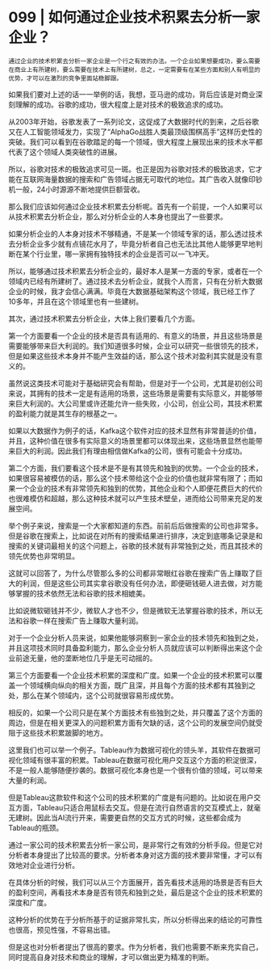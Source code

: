 # 099 | 如何通过企业技术积累去分析一家企业？

    通过企业的技术积累去分析一家企业是一个行之有效的办法。一个企业如果想要成功，要么需要在商业上有所建树，要么需要在技术上有所建树，总之，一定需要有在某些方面和别人有明显的优势，才可以在激烈的竞争里面站稳脚跟。

如果我们要对上述的话一一举例的话，我想，亚马逊的成功，背后应该是对商业深刻理解的成功。谷歌的成功，很大程度上是对技术的极致追求的成功。

从2003年开始，谷歌发表了一系列论文，这促成了大数据时代的到来，之后谷歌又在人工智能领域发力，实现了“AlphaGo战胜人类最顶级围棋高手”这样历史性的突破。我们可以看到在谷歌踏足的每一个领域，很大程度上展现出来的技术水平都代表了这个领域人类突破性的进展。

所以，谷歌对技术的极致追求可见一斑。也正是因为谷歌对技术的极致追求，它才能在互联网海量数据的搜索和广告领域占据无可取代的地位。其广告收入就像印钞机一般，24小时源源不断地提供巨额营收。

那么我们应该如何通过企业技术积累去分析呢。首先有一个前提，一个人如果可以从技术积累去分析企业，那么对分析企业的人本身也提出了一些要求。

如果分析企业的人本身对技术不够精通，不是某一个领域专家的话，那么透过技术去分析企业多少就有点镜花水月了，毕竟分析者自己也无法比其他人能够更早地判断在某个行业里，哪一家拥有独特技术的企业是否可以一飞冲天。

所以，能够通过技术积累去分析企业的，最好本人是某一方面的专家，或者在一个领域内已经有所建树了。通过技术去分析企业，就我个人而言，只有在分析大数据企业的时候，我才会信心满满。毕竟在大数据基础架构这个领域，我已经工作了10多年，并且在这个领域里也有一些建树。

其次，通过技术积累去分析企业，大体上我们要看几个方面。

第一个方面要看一个企业的技术是否具有适用的、有意义的场景，并且这些场景是需要能够带来巨大利润的。我们知道很多时候，企业可以研究一些很领先的技术，但是如果这些技术本身并不能产生效益的话，那么这个技术对盈利其实就是没有意义的。

虽然说这类技术可能对于基础研究会有帮助，但是对于一个公司，尤其是初创公司来说，其拥有的技术一定是有适用的场景，这些场景是需要有实际意义，并能够带来巨大利润的。大公司里或许还能允许一些失败，小公司，创业公司，其技术积累的盈利能力就是其生存的根基之一。

如果以大数据作为例子的话，Kafka这个软件对应的技术显然有非常普适的价值，并且，这种价值在很多有实际意义的场景里都可以体现出来，这些场景显然也能带来巨大的利润。因此我们有理由相信做Kafka的公司，很有可能会十分成功。

第二个方面，我们要看这个技术是不是有其领先和独到的优势。一个企业的技术，如果很容易被模仿的话，那么这个技术带给这个企业的价值也就非常有限了；而如果一个企业的技术有非常领先和独到的优势，其他企业和个人即便花费巨大的代价也很难模仿和超越，那么这种技术就可以产生技术壁垒，进而给公司带来充足的发展空间。

举个例子来说，搜索是一个大家都知道的东西。前前后后做搜索的公司也非常多。但是谷歌在搜索上，比如说在对所有的搜索结果进行排序，决定到底哪条记录是和搜索的关键词最相关的这个问题上，谷歌的技术就有非常独到之处，而且其技术的领先优势也非常明显。

这就可以回答了，为什么尽管那么多的公司都非常眼红谷歌在搜索广告上赚取了巨大的利润，但是这些公司其实拿谷歌没有任何办法，即便砸钱砸人进去做，对方能够掌握的技术依然无法和谷歌的技术相媲美。

比如说微软砸钱并不少，微软人才也不少，但是微软无法掌握谷歌的技术，所以无法和谷歌一样在搜索广告上赚取大量利润。

对于一个企业分析人员来说，如果他能够洞察到一家企业的技术领先和独到之处，并且这项技术同时具备盈利能力，那么企业分析人员就应该可以判断得出来这个企业前途无量，他的垄断地位几乎是无可动摇的。

第三个方面要看一个企业技术积累的深度和广度。如果一个企业的技术积累可以覆盖一个领域横向纵向的相关方面，既广且深，并且每个方面的技术都有其独到之处，那么在某个领域内，这个公司就很容易形成优势。

相反的，如果一个公司只是在某个方面技术有些独到之处，并只覆盖了这个方面的周边，但是在相关更深入的问题积累方面有欠缺的话，这个公司的发展空间仍就受阻于这些技术积累跛脚的地方。

这里我们也可以举一个例子。Tableau作为数据可视化的领头羊，其软件在数据可视化领域有很丰富的积累。Tableau在数据可视化用户交互这个方面的积淀很深，不是一般人能够随便抄袭的。数据可视化本身也是一个很有价值的领域，可以带来大量的利润。

但是Tableau这款软件和这个公司的技术积累的广度是有问题的。比如说在用户交互方面，Tableau只适合用鼠标去交互。但是在流行自然语言的交互模式上，就毫无建树。因此当AI流行开来，需要更自然的交互方式的时候，这些都会成为Tableau的瓶颈。

通过一家公司的技术积累去分析一家公司，是非常行之有效的分析手段。但是它对分析者本身提出了比较高的要求。分析者本身对这方面的技术要非常懂，才可以有效地对企业进行分析。

在具体分析的时候，我们可以从三个方面展开，首先看技术适用的场景是否有巨大的盈利空间，再看技术本身是否有领先和独到之处，最后是这个企业的技术积累的深度和广度。

这种分析的优势在于分析所基于的证据非常扎实，所以分析得出来的结论的可靠性也很高，预见性强，不容易出错。

但是这也对分析者提出了很高的要求。作为分析者，我们也需要不断来充实自己，同时提高自身对技术和商业的理解，才可以做出更为精准的判断。
    
